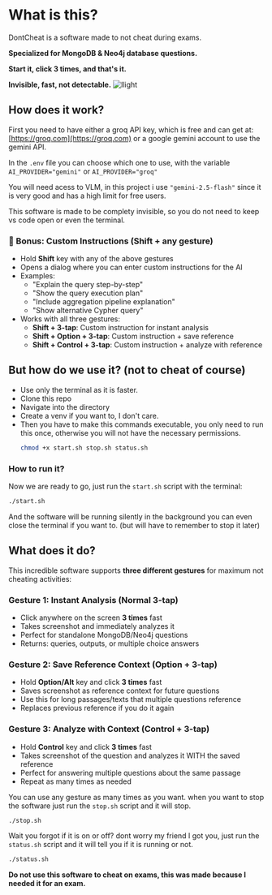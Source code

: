 # What is this?
DontCheat is a software made to not cheat during exams.

**Specialized for MongoDB & Neo4j database questions.**

**Start it, click 3 times, and that's it.**

**Invisible, fast, not detectable.**
![llight](https://github.com/user-attachments/assets/f9611500-4237-416c-a2fe-dc2ac71a7104)

## How does it work?

First you need to have either a groq API key, which is free and can get at: [https://groq.com](https://groq.com) or a google gemini account to use the gemini API.

In the `.env` file you can choose which one to use, with the variable `AI_PROVIDER="gemini"` or `AI_PROVIDER="groq"`

You will need acess to VLM, in this project i use `"gemini-2.5-flash"` since it is very good and has a high limit for free users.

This software is made to be complety invisible, so you do not need to keep vs code open or even the terminal.

### 🎯 Bonus: Custom Instructions (Shift + any gesture)
* Hold **Shift** key with any of the above gestures
* Opens a dialog where you can enter custom instructions for the AI
* Examples: 
  - "Explain the query step-by-step"
  - "Show the query execution plan"
  - "Include aggregation pipeline explanation"
  - "Show alternative Cypher query"
* Works with all three gestures:
  - **Shift + 3-tap**: Custom instruction for instant analysis
  - **Shift + Option + 3-tap**: Custom instruction + save reference
  - **Shift + Control + 3-tap**: Custom instruction + analyze with reference

## But how do we use it? (not to cheat of course)

  * Use only the terminal as it is faster.
  * Clone this repo
  * Navigate into the directory
  * Create a venv if you want to, I don't care.
  * Then you have to make this commands executable, you only need to run this once, otherwise you will not have the necessary permissions.
    ```bash
    chmod +x start.sh stop.sh status.sh
    ```
### How to run it?
Now we are ready to go, just run the `start.sh` script with the terminal: 

```bash
./start.sh
```

And the software will be running silently in the background you can even close the terminal if you want to. (but will have to remember to stop it later)

## What does it do?

This incredible software supports **three different gestures** for maximum not cheating activities:

### Gesture 1: Instant Analysis (Normal 3-tap)
* Click anywhere on the screen **3 times** fast
* Takes screenshot and immediately analyzes it
* Perfect for standalone MongoDB/Neo4j questions
* Returns: queries, outputs, or multiple choice answers

### Gesture 2: Save Reference Context (Option + 3-tap)
* Hold **Option/Alt** key and click **3 times** fast
* Saves screenshot as reference context for future questions
* Use this for long passages/texts that multiple questions reference
* Replaces previous reference if you do it again

### Gesture 3: Analyze with Context (Control + 3-tap)
* Hold **Control** key and click **3 times** fast
* Takes screenshot of the question and analyzes it WITH the saved reference
* Perfect for answering multiple questions about the same passage
* Repeat as many times as needed

You can use any gesture as many times as you want.
when you want to stop the software just run the `stop.sh` script and it will stop.

```bash
./stop.sh
```

Wait you forgot if it is on or off? dont worry my friend I got you, just run the `status.sh` script and it will tell you if it is running or not.

```bash
./status.sh
```

**Do not use this software to cheat on exams, this was made because I needed it for an exam.**
